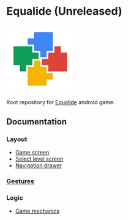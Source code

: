 # Equalide (Unreleased)

<img src="docs/img/icon.jpg" width="35%">

Root repository for [Equalide](https://play.google.com/store/apps/details?id=com.braingets.equalide) android game.

## Documentation

### Layout

- [Game screen](docs/layout/game%20screen.md)
- [Select level screen](docs/layout/select%20level%20screen.md)
- [Navigation drawer](docs/layout/navigation%20drawer.md)

### [Gestures](docs/ux/gestures.md)

### Logic

- [Game mechanics](docs/logic/mechanics.md)
